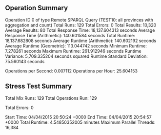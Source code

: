 Operation Summary
-----------------

Operation ID 0 of type Remote SPARQL Query (TEST10: all provinces with aggregation and count)
Total Runs: 129
Total Errors: 0
Total Results: 10,320
Average Results: 80
Total Response Time: 18,137.604313 seconds
Average Response Time (Arithmetic): 140.601584 seconds
Total Runtime: 18,137.682808 seconds
Average Runtime (Arithmetic): 140.602192 seconds
Average Runtime (Geometric): 113.044742 seconds
Minimum Runtime: 7.278261 seconds
Maximum Runtime: 261.912946 seconds
Runtime Variance: 5,709.335204 seconds squared
Runtime Standard Deviation: 75.560143 seconds

Operations per Second: 0.007112
Operations per Hour: 25.604153

Stress Test Summary
-----------------

Total Mix Runs: 129
Total Operations Run: 129

Total Errors: 0

Start Time: 04/04/2015 20:50:24 +0000
End Time: 04/04/2015 20:54:57 +0000
Total Runtime: 4.54850352005 minutes
Maximum Parallel Threads: 16,384

